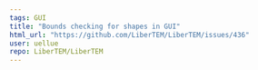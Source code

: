 ```yaml
---
tags: GUI
title: "Bounds checking for shapes in GUI"
html_url: "https://github.com/LiberTEM/LiberTEM/issues/436"
user: uellue
repo: LiberTEM/LiberTEM
---
```


